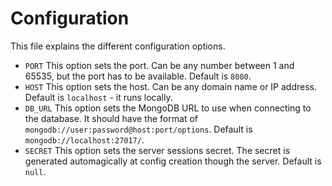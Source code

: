 # Configuration
This file explains the different configuration options.

- `PORT`
This option sets the port. Can be any number between 1 and 65535, but the port has to be available. Default is `8080`.
- `HOST`
This option sets the host. Can be any domain name or IP address. Default is `localhost` - it runs locally.
- `DB_URL`
This option sets the MongoDB URL to use when connecting to the database. It should have the format of `mongodb://user:password@host:port/options`. Default is `mongodb://localhost:27017/`.
- `SECRET`
This option sets the server sessions secret. The secret is generated automagically at config creation though the server. Default is `null`.